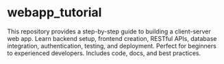 # webapp_tutorial
This repository provides a step-by-step guide to building a client-server web app. Learn backend setup, frontend creation, RESTful APIs, database integration, authentication, testing, and deployment. Perfect for beginners to experienced developers. Includes code, docs, and best practices.
